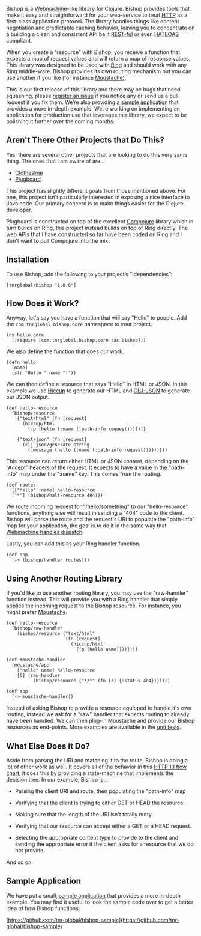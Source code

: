 Bishop is a [Webmachine](http://wiki.basho.com/Webmachine.html)-like
library for Clojure. Bishop provides tools that make it easy and
straightforward for your web-service to treat
[HTTP](http://en.wikipedia.org/wiki/Hypertext_Transfer_Protocol) as a
first-class application protocol. The library handles things like
content negotiation and predictable caching behavior, leaving you to
concentrate on a building a clean and consistent API be it
[REST-ful](http://en.wikipedia.org/wiki/REST) or even
[HATEOAS](http://en.wikipedia.org/wiki/HATEOAS) compliant.

When you create a “resource” with Bishop, you receive a function that
expects a map of request values and will return a map of response
values. This library was designed to be used with
[Ring](https://github.com/mmcgrana/ring) and should work with any Ring
middle-ware. Bishop provides its own routing mechanism but you can use
another if you like (for instance
[Moustache](https://github.com/cgrand/moustache)).

This is our first release of this library and there may be bugs that
need squashing, please
[register an issue](https://github.com/tnr-global/bishop/issues) if
you notice any or send us a pull request if you fix them. We’re also
providing
[a sample application](https://github.com/tnr-global/bishop-sample)
that provides a more in-depth example. We’re working on implementing
an application for production use that leverages this library, we
expect to be polishing it further over the coming months.

## Aren't There Other Projects that Do This?

Yes, there are several other projects that are looking to do this
very same thing. The ones that I am aware of are...

*  [Clothesline](https://github.com/banjiewen/Clothesline)
*  [Plugboard](https://github.com/malcolmsparks/plugboard)

This project has slightly different goals from those mentioned
above. For one, this project isn't particularly interested in
exposing a nice interface to Java code. Our primary concern is to
make things easier for the Clojure developer.

Plugboard is constructed on top of the excellent
[Compojure](https://github.com/weavejester/compojure) library which in
turn builds on Ring, this project instead builds on top of Ring
directly. The web APIs that I have constructed so far have been coded
on Ring and I don't want to pull Compojure into the mix.

## Installation

To use Bishop, add the following to your project’s “:dependencies”:

```
[tnrglobal/bishop "1.0.6"]
```

## How Does it Work?

Anyway, let's say you have a function that will say "Hello" to
people. Add the `com.tnrglobal.bishop.core` namespace to your project.

```
(ns hello.core
  (:require [com.tnrglobal.bishop.core :as bishop]))
```
We also define the function that does our work.

```
(defn hello
  [name]
  (str "Hello " name "!"))
```

We can then define a resource that says "Hello" in HTML or JSON. In
this example we use [Hiccup](https://github.com/weavejester/hiccup) to
generate our HTML and [CLJ-JSON](https://github.com/mmcgrana/clj-json)
to generate our JSON output.

```
(def hello-resource
  (bishop/resource
    {"text/html" (fn [request]
      (hiccup/html
        [:p (hello (:name (:path-info request)))]))}

    {"text/json" (fn [request]
      (clj-json/generate-string
        {:message (hello (:name (:path-info request)))}))}))
```

This resource can return either HTML or JSON content, depending on the
“Accept” headers of the request. It expects to have a value in the
"path-info" map under the ":name" key. This comes from the routing.

```
(def routes
  {["hello" :name] hello-resource
  ["*"] (bishop/halt-resource 404)})
```

We route incoming request for "/hello/something" to our
"hello-resource" functions, anything else will result in sending a
"404" code to the client. Bishop will parse the route and the
request's URI to populate the "path-info" map for your application,
the goal is to do it in the same way that
[Webmachine handles dispatch](http://wiki.basho.com/Webmachine-Dispatching.html).

Lastly, you can add this as your Ring handler function.

```
(def app
  (-> (bishop/handler routes)))
```

## Using Another Routing Library


If you'd like to use another routing library, you may use the
"raw-handler" function instead. This will provide you with a Ring
handler that simply applies the incoming request to the Bishop
resource. For instance, you might prefer
[Moustache](https://github.com/cgrand/moustache).

    (def hello-resource
	  (bishop/raw-handler
	    (bishop/resource {"text/html"
		                  (fn [request]
						    (hiccup/html
							  [:p (hello name)]))})))

    (def moustache-handler
	  (moustache/app
	    ["hello" name] hello-resource
		[&] (raw-handler
		      (bishop/resource {"*/*" (fn [r] {:status 404})}))))

	(def app
	  (-> moustache-handler))

Instead of asking Bishop to provide a resource equipped to handle it's
own routing, instead we ask for a "raw" handler that expects routing
to already have been handled. We can then plug-in Moustache and
provide our Bishop resources as end-points. More examples are
available in the
[unit tests](https://github.com/tnr-global/bishop/blob/master/test/com/tnrglobal/bishop/test/core.clj#L25).

## What Else Does it Do?

Aside from parsing the URI and matching it to the route, Bishop is
doing a lot of other work as well. It covers all of the behavior in
this
[HTTP 1.1 flow chart](http://wiki.basho.com/Webmachine-Diagram.html),
it does this by providing a state-machine that implements the decision
tree. In our example, Bishop is...

* Parsing the client URI and route, then populating the "path-info"
map

* Verifying that the client is trying to either GET or HEAD the
resource.

* Making sure that the length of the URI isn't totally nutty.

* Verifying that our resource can accept either a GET or a HEAD
request.

* Selecting the appropriate content type to provide to the client and
sending the appropriate error if the client asks for a resource that
we do not provide.

And so on.

## Sample Application

We have put a small,
[sample application](https://github.com/tnr-global/bishop-sample) that
provides a more in-depth example. You may find it useful to look the
sample code over to get a better idea of how Bishop functions.

[https://github.com/tnr-global/bishop-sample](https://github.com/tnr-global/bishop-sample)
